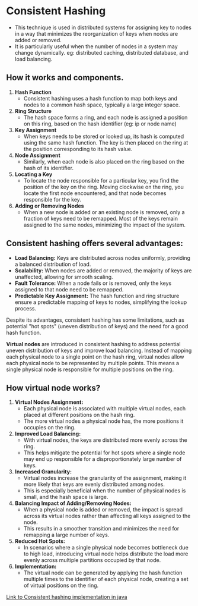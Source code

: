 # Consistent Hashing

- This technique is used in distributed systems for assigning key to nodes in a way that minimizes the reorganization of keys when nodes are added or removed.
- It is particularly useful when the number of nodes in a system may change dynamically. eg: distributed caching, distributed database, and load balancing.

## How it works and components.

1. **Hash Function**
   - Consistent hashing uses a hash function to map both keys and nodes to a common hash space, typically a large integer space.
2. **Ring Structure**
   - The hash space forms a ring, and each node is assigned a position on this ring, based on the hash identifier (eg: ip or node name)
3. **Key Assignment**
    - When keys needs to be stored or looked up, its hash is computed using the same hash function. The key is then placed on the ring at the position corresponding to its hash value.
4. **Node Assignment**
   - Similarly, when each node is also placed on the ring based on the hash of its identifier.
5. **Locating a Key**
   - To locate the node responsible for a particular key, you find the position of the key on the ring. Moving clockwise on the ring, you locate the first node encountered, and that node becomes responsible for the key.
6. **Adding or Removing Nodes**
    - When a new node is added or an existing node is removed, only a fraction of keys need to be remapped. Most of the keys remain assigned to the same nodes, minimizing the impact of the system.

## Consistent hashing offers several advantages:

- **Load Balancing:** Keys are distributed across nodes uniformly, providing a balanced distribution of load.
- **Scalability:** When nodes are added or removed, the majority of keys are unaffected, allowing for smooth scaling.
- **Fault Tolerance:** When a node fails or is removed, only the keys assigned to that node need to be remapped.
- **Predictable Key Assignment:** The hash function and ring structure ensure a predictable mapping of keys to nodes, simplifying the lookup process.

Despite its advantages, consistent hashing has some limitations, such as potential "hot spots" (uneven distribution of keys)
and the need for a good hash function.


**Virtual nodes** are introduced in consistent hashing to address potential uneven distribution of keys and improve load balancing.
Instead of mapping each physical node to a single point on the hash ring, virtual nodes allow each physical node to be represented by multiple points.
This means a single physical node is responsible for multiple positions on the ring.
## How virtual node works?

1. **Virtual Nodes Assignment:**
   - Each physical node is associated with multiple virtual nodes, each placed at different positions on the hash ring.
   - The more virtual nodes a physical node has, the more positions it occupies on the ring.
2. **Improved Load Balancing:**
   - With virtual nodes, the keys are distributed more evenly across the ring.
   - This helps mitigate the potential for hot spots where a single node may end up responsible for a disproportionately large number of keys.
3. **Increased Granularity:**
   - Virtual nodes increase the granularity of the assignment, making it more likely that keys are evenly distributed among nodes.
   - This is especially beneficial when the number of physical nodes is small, and the hash space is large.
4. **Balancing Impact of Adding/Removing Nodes:**
   - When a physical node is added or removed, the impact is spread across its virtual nodes rather than affecting all keys assigned to the node.
   - This results in a smoother transition and minimizes the need for remapping a large number of keys.
5. **Reduced Hot Spots:**
   - In scenarios where a single physical node becomes bottleneck due to high load, introducing virtual node helps distribute the load more evenly across multiple partitions occupied by that node.
6. **Implementation:**
    - The virtual node can be generated by  applying the hash function multiple times to the identifier of each physical node, creating a set of virtual positions on the ring.


[Link to Consistent hashing implementation in java](../../caseStudies/consistentHashing/WithVirtualNodes.java)
